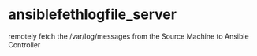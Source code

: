 # ansiblefethlogfile_server
remotely fetch the /var/log/messages from the Source Machine to Ansible Controller
